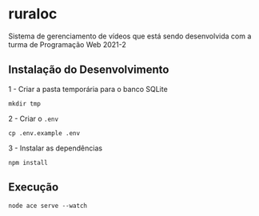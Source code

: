 # ruraloc

Sistema de gerenciamento de vídeos que está sendo desenvolvida com a turma de Programação Web 2021-2

## Instalação do Desenvolvimento

1 - Criar a pasta temporária para o banco SQLite

```console
mkdir tmp
```

2 - Criar o ```.env```

```console
cp .env.example .env
```

3 - Instalar as dependências

```console
npm install
```

## Execução

```console
node ace serve --watch
```
